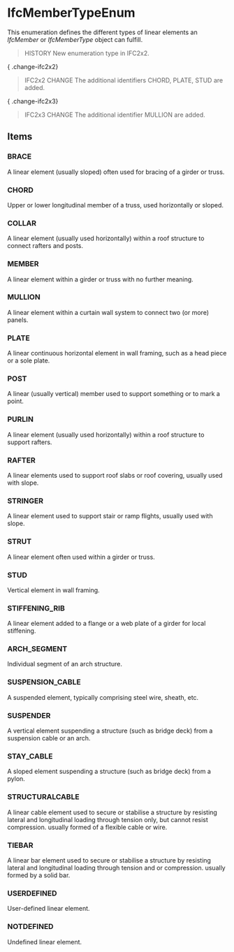 # IfcMemberTypeEnum

This enumeration defines the different types of linear elements an _IfcMember_ or _IfcMemberType_ object can fulfill.

> HISTORY  New enumeration type in IFC2x2.

{ .change-ifc2x2}
> IFC2x2 CHANGE  The additional identifiers CHORD, PLATE, STUD are added.

{ .change-ifc2x3}
> IFC2x3 CHANGE  The additional identifier MULLION are added.

## Items

### BRACE
A linear element (usually sloped) often used for bracing of a girder or truss.

### CHORD
Upper or lower longitudinal member of a truss, used horizontally or sloped.

### COLLAR
A linear element (usually used horizontally) within a roof structure to connect rafters and posts.

### MEMBER
A linear element within a girder or truss with no further meaning.

### MULLION
A linear element within a curtain wall system to connect two (or more) panels.

### PLATE
A linear continuous horizontal element in wall framing, such as a head piece or a sole plate.

### POST
A linear (usually vertical) member used to support something or to mark a point.

### PURLIN
A linear element (usually used horizontally) within a roof structure to support rafters.

### RAFTER
A linear elements used to support roof slabs or roof covering, usually used with slope.

### STRINGER
A linear element used to support stair or ramp flights, usually used with slope.

### STRUT
A linear element often used within a girder or truss.

### STUD
Vertical element in wall framing.

### STIFFENING_RIB
A linear element added to a flange or a web plate of a girder for local stiffening.

### ARCH_SEGMENT
Individual segment of an arch structure.

### SUSPENSION_CABLE
A suspended element, typically comprising steel wire, sheath, etc.

### SUSPENDER
A vertical element suspending a structure (such as bridge deck) from a suspension cable or an arch.

### STAY_CABLE
A sloped element suspending a structure (such as bridge deck) from a pylon.

### STRUCTURALCABLE
A linear cable element used to secure or stabilise a structure by resisting lateral and longitudinal loading  through tension only, but cannot resist compression. usually formed of a flexible cable or wire.

### TIEBAR
A linear bar element used to secure or stabilise a structure by resisting lateral and longitudinal loading through tension and or compression. usually formed by a solid bar.

### USERDEFINED
User-defined linear element.

### NOTDEFINED
Undefined linear element.
